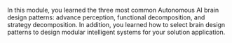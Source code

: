 In this module, you learned the three most common Autonomous AI brain design patterns: advance perception, functional decomposition, and strategy decomposition. In addition, you learned how to select brain design patterns to design modular intelligent systems for your solution application.
